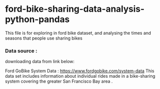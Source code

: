 # ford-bike-sharing-data-analysis-python-pandas
This file is for exploring in ford bike dataset, and analysing the times and seasons that people use sharing bikes

### Data source :
downloading data from link below:

Ford GoBike System Data : https://www.fordgobike.com/system-data
This data set includes information about individual rides made in a bike-sharing system covering the greater San Francisco Bay area .
